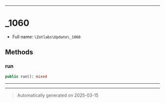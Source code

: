 ***

# _1060





* Full name: `\Zotlabs\Update\_1060`




## Methods


### run



```php
public run(): mixed
```












***


***
> Automatically generated on 2025-03-15
